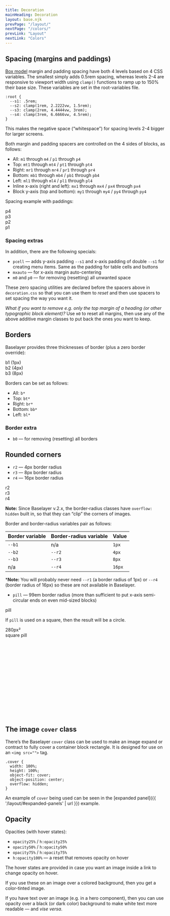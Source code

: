 ```yaml
---
title: Decoration
mainHeading: Decoration
layout: base.njk
prevPage: "/layout/"
nextPage: "/colors/"
prevLink: "Layout"
nextLink: "Colors"
---
```


## Spacing (margins and paddings)

[Box model](https://developer.mozilla.org/en-US/docs/Web/CSS/CSS_Box_Model/Introduction_to_the_CSS_box_model) margin and padding spacing have both 4 levels based on 4 CSS variables. The smallest simply adds 0.5rem spacing, whereas levels 2-4 are responsive to viewport width using `clamp()` functions to ramp up to 150% their base size. These variables are set in the root-variables file.

```
:root {
  --s1: .5rem;
  --s2: clamp(1rem, 2.2222vw, 1.5rem);
  --s3: clamp(2rem, 4.4444vw, 3rem);
  --s4: clamp(3rem, 6.6666vw, 4.5rem);
}
```

This makes the negative space (“whitespace”) for spacing levels 2-4 bigger for larger screens.

Both margin and padding spacers are controlled on the 4 sides of blocks, as follows:

* All: `m1` through `m4` / `p1` through `p4`
* Top: `mt1` through `mt4` / `pt1` through `pt4`
* Right: `mr1` through `mr4` / `pr1` through `pr4`
* Bottom: `mb1` through `mb4` / `pb1` through `pb4`
* Left: `ml1` through `ml4` / `pl1` through `pl4`
* Inline x-axis (right and left): `mx1` through `mx4` / `px4` through `px4`
* Block y-axis (top and bottom): `my1` through `my4` / `py4` through `py4`

Spacing example with paddings:

<div class="mt2 b1 p4">p4</div>

<div class="mt2 b1 p3">p3</div>

<div class="mt2 b1 p2">p2</div>

<div class="mt2 b1 p1">p1</div>

### Spacing extras

In addition, there are the following specials:

* `pcell` — adds y-axis padding `--s1` and x-axis padding of double `--s1` for creating menu items. Same as the padding for table cells and buttons
* `mxauto` — for x-axis margin auto-centering
* `m0` and `p0` — for removing (resetting) all unwanted space

These zero spacing utilities are declared before the spacers above in `decoration.css` so that you can use them to _reset_ and then use spacers to set spacing the way you want it.

_What if you want to remove e.g. only the top margin of a heading (or other typographic block element)?_ Use `m0` to reset all margins, then use any of the above additive margin classes to put back the ones you want to keep.

## Borders

Baselayer provides three thicknesses of border (plus a zero border override):

<div class="mb2 b1 p1">b1 (1px)</div>

<div class="mb2 b2 p1">b2 (4px)</div>

<div class="mb2 b3 p1">b3 (8px)</div>

Borders can be set as follows:

* All: `b*`
* Top: `bt*`
* Right: `br*`
* Bottom: `bb*`
* Left: `bl*`

### Border extra

* `b0` — for removing (resetting) all borders

## Rounded corners

* `r2` — 4px border radius
* `r3` — 8px border radius
* `r4` — 16px border radius

<div class="mb2 grid3cols gap2">
  <div class="b1 r2 p1">r2</div>
  <div class="b1 r3 p1">r3</div>
  <div class="b1 r4 p1">r4</div>
</div>

**Note:** Since Baselayer v.2.x, the border-radius classes have `overflow: hidden` built in, so that they can “clip” the corners of images.

Border and border-radius variables pair as follows:

<table class="center">
  <thead>
    <tr>
      <th>Border variable</th>
      <th>Border-radius variable</th>
      <th>Value</th>
    </tr>
  </thead>
  <tbody>
    <tr>
      <td><code>--b1</code></td>
      <td>n/a</td>
      <td><code>1px</code></td>
    </tr>
    <tr>
      <td><code>--b2</code></td>
      <td><code>--r2</code></td>
      <td><code>4px</code></td>
    </tr>
    <tr>
      <td><code>--b3</code></td>
      <td><code>--r3</code></td>
      <td><code>8px</code></td>
    </tr>
    <tr>
      <td>n/a</td>
      <td><code>--r4</code></td>
      <td><code>16px</code></td>
    </tr>
  </tbody>
</table>

***Note:** You will probably never need `--r1` (a border radius of 1px) or `--r4` (border radius of 16px) so these are not available in Baselayer.

* `pill` — 99em border radius (more than sufficient to put x-axis semi-circular ends on even mid-sized blocks)

<div class="mt2 mb3 b1 pill p3">pill</div>

If `pill` is used on a square, then the result will be a circle.

<div class="m2 mb3 b1 pill flex flexcenter flexmiddle center" style="width: 280px; height: 280px;">280px²<br>square pill</div>

## The image `cover` class

There’s the Baselayer `cover` class can be used to make an image expand or contract to fully cover a container block rectangle. It is designed for use on an `<img src="">` tag.

```
.cover {
  width: 100%;
  height: 100%;
  object-fit: cover;
  object-position: center;
  overflow: hidden;
}
```

An example of `cover` being used can be seen in the [expanded panel]({{ '/layout/#expanded-panels' | url }}) example.

## Opacity

Opacities (with hover states):

* `opacity25%` / `h:opacity25%`
* `opacity50%` / `h:opacity50%`
* `opacity75%` / `h:opacity75%`
*  `h:opacity100%` — a reset that removes opacity on hover

The hover states are provided in case you want an image inside a link to change opacity on hover.

If you use these on an image over a colored background, then you get a color-tinted image.

If you have text over an image (e.g. in a hero component), then you can use opacity over a black (or dark color) background to make white text more readable — and _vise versa_.